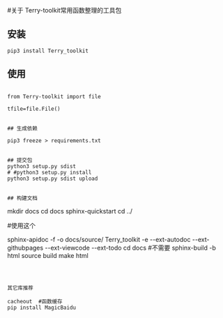 #关于
Terry-toolkit常用函数整理的工具包

## 安装
```
pip3 install Terry_toolkit
```


## 使用
 

```

from Terry-toolkit import file

tfile=file.File()


## 生成依赖

pip3 freeze > requirements.txt


## 提交包
python3 setup.py sdist
# #python3 setup.py install
python3 setup.py sdist upload


## 构建文档
```
mkdir docs
cd docs
sphinx-quickstart
cd ../

#使用这个

sphinx-apidoc -f -o docs/source/ Terry_toolkit  -e --ext-autodoc --ext-githubpages --ext-viewcode --ext-todo
cd docs
#不需要 sphinx-build -b html source build 
make html
```



其它库推荐

cacheout  #函数缓存
pip install MagicBaidu